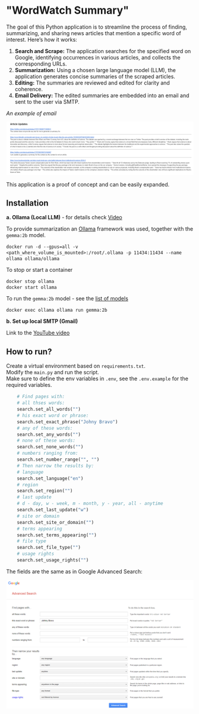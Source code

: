 # "WordWatch Summary"
The goal of this Python application is to streamline the process of finding, summarizing, and sharing news articles that mention a specific word of interest. Here’s how it works:

1. **Search and Scrape:** The application searches for the specified word on Google, identifying occurrences in various articles, and collects the corresponding URLs.  
2. **Summarization:** Using a chosen large language model (LLM), the application generates concise summaries of the scraped articles.  
3. **Editing:** The summaries are reviewed and edited for clarity and coherence.  
4. **Email Delivery:** The edited summaries are embedded into an email and sent to the user via SMTP.


*An example of email*

<img src="images/smtp.png" alt="alt text" width="1000">

This application is a proof of concept and can be easily expanded.




## Installation
**a. Ollama (Local LLM)** - for details check [Video](https://www.youtube.com/watch?v=ZoxJcPkjirs&t=549s&ab_channel=MattWilliams)  

To provide summarization an [Ollama](https://github.com/ollama/ollama) framework was used, together with the `gemma:2b` model.  

```bashrc
docker run -d --gpus=all -v <path_where_volume_is_mounted>:/root/.ollama -p 11434:11434 --name ollama ollama/ollama
```

To stop or start a container  
```bashrc
docker stop ollama
docker start ollama
```

To run the `gemma:2b` model - see the [list of models](https://github.com/ollama/ollama?tab=readme-ov-file#model-library)  
```basrhc
docker exec ollama ollama run gemma:2b
```

**b. Set up local SMTP (Gmail)**  

Link to the [YouTube video](https://www.youtube.com/watch?v=g_j6ILT-X0k&t=592s&ab_channel=ThePyCoach)  

## How to run?

Create a virtual environment based on `requirements.txt`.  
Modify the `main.py` and run the script.  
Make sure to define the env variables in `.env`, see the `.env.example` for the required variables.

```py
    # Find pages with:
    # all thses words:
    search.set_all_words("")
    # his exact word or phrase:
    search.set_exact_phrase("Johny Bravo")
    # any of these words:
    search.set_any_words("")
    # none of these words:
    search.set_none_words("")
    # numbers ranging from:
    search.set_number_range("", "")
    # Then narrow the results by:
    # language
    search.set_language("en")
    # region
    search.set_region("")
    # last update
    # d - day, w - week, m - month, y - year, all - anytime
    search.set_last_update("w")
    # site or domain
    search.set_site_or_domain("")
    # terms appearing
    search.set_terms_appearing("")
    # file type
    search.set_file_type("")
    # usage rights
    search.set_usage_rights("")
```

The fields are the same as in Google Advanced Search:  

<img src="images/google.png" alt="alt text" width="800">
